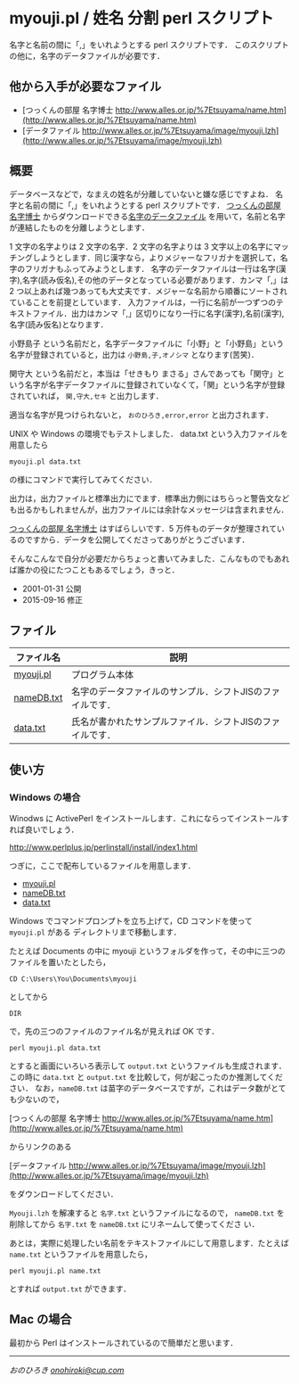 # myouji.pl / 姓名 分割 perl スクリプト


名字と名前の間に「,」をいれようとする perl スクリプトです．
このスクリプトの他に，名字のデータファイルが必要です．

## 他から入手が必要なファイル

+ [つっくんの部屋 名字博士 http://www.alles.or.jp/%7Etsuyama/name.htm](http://www.alles.or.jp/%7Etsuyama/name.htm)
+ [データファイル http://www.alles.or.jp/%7Etsuyama/image/myouji.lzh](http://www.alles.or.jp/%7Etsuyama/image/myouji.lzh)

## 概要

データベースなどで，なまえの姓名が分離していないと嫌な感じですよね．
名字と名前の間に「,」をいれようとする perl スクリプトです．
[つっくんの部屋 名字博士](http://www.alles.or.jp/%7Etsuyama/name.htm) からダウンロードできる[名字のデータファイル](http://www.alles.or.jp/%7Etsuyama/image/myouji.lzh)
を用いて，名前と名字が連結したものを分離しようとします．

1 文字の名字よりは 2 文字の名字．2 文字の名字よりは 3 文字以上の名字にマッチングしようとします．同じ漢字なら，よりメジャーなフリガナを選択して，名字のフリガナもふってみようとします．
名字のデータファイルは一行は名字(漢字),名字(読み仮名),その他のデータとなっている必要があります．カンマ「,」は 2 つ以上あれば幾つあっても大丈夫です．メジャーな名前から順番にソートされていることを前提としています．
入力ファイルは，一行に名前が一つずつのテキストファイル．出力はカンマ「,」区切りになり一行に名字(漢字),名前(漢字),名字(読み仮名)となります．

小野島子 という名前だと，名字データファイルに「小野」と「小野島」という名字が登録されていると，出力は
`小野島,子,オノシマ`
となります(苦笑)．

関守大 という名前だと，本当は「せきもり まさる」さんであっても「関守」という名字が名字データファイルに登録されていなくて，「関」という名字が登録されていれば，
`関,守大,セキ`
と出力します．

適当な名字が見つけられないと，
`おのひろき,error,error`
と出力されます．

UNIX や Windows の環境でもテストしました． data.txt という入力ファイルを用意したら

`myouji.pl data.txt`

の様にコマンドで実行してみてください．

出力は，出力ファイルと標準出力にでます．標準出力側にはちらっと警告文なども出るかもしれませんが，出力ファイルには余計なメッセージは含まれません．

[つっくんの部屋 名字博士](http://www.alles.or.jp/%7Etsuyama/name.htm)  はすばらしいです．5 万件ものデータが整理されているのですから．データを公開してくださってありがとうございます．

そんなこんなで自分が必要だからちょっと書いてみました．こんなものでもあれば誰かの役にたつこともあるでしょう，きっと．

+ 2001-01-31 公開
+ 2015-09-16 修正

## ファイル

| ファイル名                 | 説明　　　　                                       |
|--------------------------|---------------------------------------------------|
|[myouji.pl](myouji.pl)    | プログラム本体                                      |
|[nameDB.txt](nameDB.txt)  | 名字のデータファイルのサンプル．シフトJISのファイルです．|
|[data.txt](data.txt)      | 氏名が書かれたサンプルファイル．シフトJISのファイルです．|

## 使い方

### Windows の場合

Winodws に ActivePerl をインストールします．これにならってインストールすれば良いでしょう．

http://www.perlplus.jp/perlinstall/install/index1.html

つぎに，ここで配布しているファイルを用意します．

+ [myouji.pl](myouji.pl)
+ [nameDB.txt](nameDB.txt)
+  [data.txt](data.txt)


Windows でコマンドプロンプトを立ち上げて，CD コマンドを使って `myouji.pl` がある
ディレクトリまで移動します．

たとえば Documents の中に myouji というフォルダを作って，その中に三つのファイルを置いたとしたら，

`CD C:\Users\You\Documents\myouji`

としてから

`DIR`

で，先の三つのファイルのファイル名が見えれば OK です．

`perl myouji.pl data.txt`

とすると画面にいろいろ表示して `output.txt` というファイルも生成されます．
この時に `data.txt` と `output.txt` を比較して，何が起こったのか推測してください．
なお，`nameDB.txt` は苗字のデータベースですが，これはデータ数がとても少ないので，

[つっくんの部屋 名字博士 http://www.alles.or.jp/%7Etsuyama/name.htm](http://www.alles.or.jp/%7Etsuyama/name.htm)

からリンクのある

[データファイル http://www.alles.or.jp/%7Etsuyama/image/myouji.lzh](http://www.alles.or.jp/%7Etsuyama/image/myouji.lzh)

をダウンロードしてください．

`Myouji.lzh` を解凍すると `名字.txt` というファイルになるので，
`nameDB.txt` を削除してから `名字.txt` を `nameDB.txt` にリネームして使ってくださ
い．


あとは，実際に処理したい名前をテキストファイルにして用意します．たとえば `name.txt`
というファイルを用意したら，

`perl myouji.pl name.txt`

とすれば `output.txt` ができます．

## Mac の場合

最初から Perl はインストールされているので簡単だと思います．

---
<address>おのひろき <a name="address" href="mailto:onohiroki@cup.com?subject=onohiroki_online">onohiroki@cup.com</a></address>
